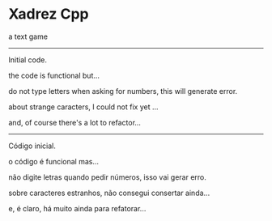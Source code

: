 # Xadrez Cpp
a text game

---------------

Initial code.

the code is functional but...

do not type letters when asking for numbers, this will generate error.

about strange caracters, I could not fix yet ...

and, of course there's a lot to refactor...

--------------

Código inicial.

o código é funcional mas...

não digite letras quando pedir números, isso vai gerar erro.

sobre caracteres estranhos, não consegui consertar ainda...

e, é claro, há muito ainda para refatorar...